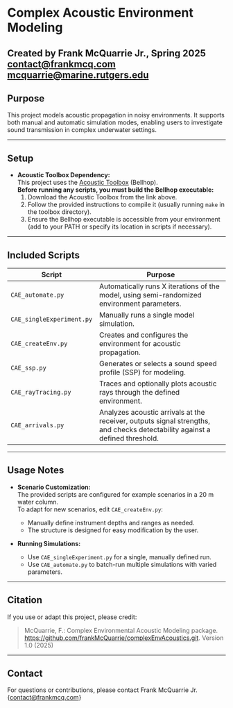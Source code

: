 # Complex Acoustic Environment Modeling

**Created by Frank McQuarrie Jr., Spring 2025**
contact@frankmcq.com
mcquarrie@marine.rutgers.edu
---

## Purpose

This project models acoustic propagation in noisy environments. It supports both manual and automatic simulation modes, enabling users to investigate sound transmission in complex underwater settings.

---

## Setup

- **Acoustic Toolbox Dependency:**  
  This project uses the [Acoustic Toolbox](https://oalib-acoustics.org/models-and-software/acoustics-toolbox/) (Bellhop).  
  **Before running any scripts, you must build the Bellhop executable:**
  1. Download the Acoustic Toolbox from the link above.
  2. Follow the provided instructions to compile it (usually running `make` in the toolbox directory).
  3. Ensure the Bellhop executable is accessible from your environment (add to your PATH or specify its location in scripts if necessary).

---

## Included Scripts

| Script                    | Purpose                                                                                                                      |
|---------------------------|------------------------------------------------------------------------------------------------------------------------------|
| `CAE_automate.py`         | Automatically runs X iterations of the model, using semi-randomized environment parameters.                                  |
| `CAE_singleExperiment.py` | Manually runs a single model simulation.                                                                                     |
| `CAE_createEnv.py`        | Creates and configures the environment for acoustic propagation.                                                             |
| `CAE_ssp.py`              | Generates or selects a sound speed profile (SSP) for modeling.                                                              |
| `CAE_rayTracing.py`       | Traces and optionally plots acoustic rays through the defined environment.                                                   |
| `CAE_arrivals.py`         | Analyzes acoustic arrivals at the receiver, outputs signal strengths, and checks detectability against a defined threshold.  |

---

## Usage Notes

- **Scenario Customization:**  
  The provided scripts are configured for example scenarios in a 20 m water column.  
  To adapt for new scenarios, edit `CAE_createEnv.py`:
  - Manually define instrument depths and ranges as needed.
  - The structure is designed for easy modification by the user.

- **Running Simulations:**  
  - Use `CAE_singleExperiment.py` for a single, manually defined run.
  - Use `CAE_automate.py` to batch-run multiple simulations with varied parameters.

---

## Citation

If you use or adapt this project, please credit:
> McQuarrie, F.: Complex Environmental Acoustic Modeling package. https://github.com/frankMcQuarrie/complexEnvAcoustics.git. Version 1.0 (2025)

---

## Contact

For questions or contributions, please contact Frank McQuarrie Jr. {contact@frankmcq.com}

